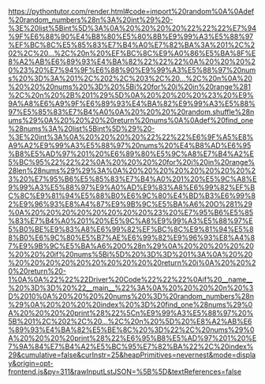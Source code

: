 <!--
    File: worst_best_time_complexity.md
    Created Time: 2024-01-05
    Author: krahets (krahets@163.com)
--->

<!-- [file]{worst_best_time_complexity}-[class]{}-[func]{find_one} -->
https://pythontutor.com/render.html#code=import%20random%0A%0Adef%20random_numbers%28n%3A%20int%29%20-%3E%20list%5Bint%5D%3A%0A%20%20%20%20%22%22%22%E7%94%9F%E6%88%90%E4%B8%80%E5%80%8B%E9%99%A3%E5%88%97%EF%BC%8C%E5%85%83%E7%B4%A0%E7%82%BA%3A%201%2C%202%2C%20...%2C%20n%20%EF%BC%8C%E9%A0%86%E5%BA%8F%E8%A2%AB%E6%89%93%E4%BA%82%22%22%22%0A%20%20%20%20%23%20%E7%94%9F%E6%88%90%E9%99%A3%E5%88%97%20nums%20%3D%3A%201%2C%202%2C%203%2C%20...%2C%20n%0A%20%20%20%20nums%20%3D%20%5Bi%20for%20i%20in%20range%281%2C%20n%20%2B%201%29%5D%0A%20%20%20%20%23%20%E9%9A%A8%E6%A9%9F%E6%89%93%E4%BA%82%E9%99%A3%E5%88%97%E5%85%83%E7%B4%A0%0A%20%20%20%20random.shuffle%28nums%29%0A%20%20%20%20return%20nums%0A%0Adef%20find_one%28nums%3A%20list%5Bint%5D%29%20-%3E%20int%3A%0A%20%20%20%20%22%22%22%E6%9F%A5%E8%A9%A2%E9%99%A3%E5%88%97%20nums%20%E4%B8%AD%E6%95%B8%E5%AD%97%201%20%E6%89%80%E5%9C%A8%E7%B4%A2%E5%BC%95%22%22%22%0A%20%20%20%20for%20i%20in%20range%28len%28nums%29%29%3A%0A%20%20%20%20%20%20%20%20%23%20%E7%95%B6%E5%85%83%E7%B4%A0%201%20%E5%9C%A8%E9%99%A3%E5%88%97%E9%A0%AD%E9%83%A8%E6%99%82%EF%BC%8C%E9%81%94%E5%88%B0%E6%9C%80%E4%BD%B3%E6%99%82%E9%96%93%E8%A4%87%E9%9B%9C%E5%BA%A6%20O%281%29%0A%20%20%20%20%20%20%20%20%23%20%E7%95%B6%E5%85%83%E7%B4%A0%201%20%E5%9C%A8%E9%99%A3%E5%88%97%E5%B0%BE%E9%83%A8%E6%99%82%EF%BC%8C%E9%81%94%E5%88%B0%E6%9C%80%E5%B7%AE%E6%99%82%E9%96%93%E8%A4%87%E9%9B%9C%E5%BA%A6%20O%28n%29%0A%20%20%20%20%20%20%20%20if%20nums%5Bi%5D%20%3D%3D%201%3A%0A%20%20%20%20%20%20%20%20%20%20%20%20return%20i%0A%20%20%20%20return%20-1%0A%0A%22%22%22Driver%20Code%22%22%22%0Aif%20__name__%20%3D%3D%20%22__main__%22%3A%0A%20%20%20%20n%20%3D%2010%0A%20%20%20%20nums%20%3D%20random_numbers%28n%29%0A%20%20%20%20index%20%3D%20find_one%28nums%29%0A%20%20%20%20print%28%22%5Cn%E9%99%A3%E5%88%97%20%5B%201%2C%202%2C%20...%2C%20n%20%5D%20%E8%A2%AB%E6%89%93%E4%BA%82%E5%BE%8C%20%3D%22%2C%20nums%29%0A%20%20%20%20print%28%22%E6%95%B8%E5%AD%97%201%20%E7%9A%84%E7%B4%A2%E5%BC%95%E7%82%BA%22%2C%20index%29&cumulative=false&curInstr=25&heapPrimitives=nevernest&mode=display&origin=opt-frontend.js&py=311&rawInputLstJSON=%5B%5D&textReferences=false
